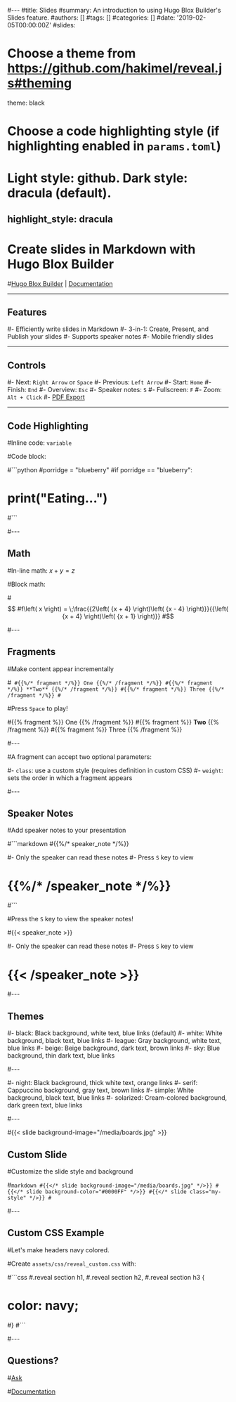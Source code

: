 #---
#title: Slides
#summary: An introduction to using Hugo Blox Builder's Slides feature.
#authors: []
#tags: []
#categories: []
#date: '2019-02-05T00:00:00Z'
#slides:
  # Choose a theme from https://github.com/hakimel/reveal.js#theming
  theme: black
  # Choose a code highlighting style (if highlighting enabled in `params.toml`)
  #   Light style: github. Dark style: dracula (default).
  highlight_style: dracula
---

# Create slides in Markdown with Hugo Blox Builder

#[Hugo Blox Builder](https://hugoblox.com/) | [Documentation](https://docs.hugoblox.com/content/slides/)

---

## Features

#- Efficiently write slides in Markdown
#- 3-in-1: Create, Present, and Publish your slides
#- Supports speaker notes
#- Mobile friendly slides

---

## Controls

#- Next: `Right Arrow` or `Space`
#- Previous: `Left Arrow`
#- Start: `Home`
#- Finish: `End`
#- Overview: `Esc`
#- Speaker notes: `S`
#- Fullscreen: `F`
#- Zoom: `Alt + Click`
#- [PDF Export](https://revealjs.com/pdf-export/)

---

## Code Highlighting

#Inline code: `variable`

#Code block:

#```python
#porridge = "blueberry"
#if porridge == "blueberry":
#    print("Eating...")
#```

#---

## Math

#In-line math: $x + y = z$

#Block math:

#$$
#f\left( x \right) = \;\frac{{2\left( {x + 4} \right)\left( {x - 4} \right)}}{{\left( {x + 4} \right)\left( {x + 1} \right)}}
#$$

#---

## Fragments

#Make content appear incrementally

#```
#{{%/* fragment */%}} One {{%/* /fragment */%}}
#{{%/* fragment */%}} **Two** {{%/* /fragment */%}}
#{{%/* fragment */%}} Three {{%/* /fragment */%}}
#```

#Press `Space` to play!

#{{% fragment %}} One {{% /fragment %}}
#{{% fragment %}} **Two** {{% /fragment %}}
#{{% fragment %}} Three {{% /fragment %}}

#---

#A fragment can accept two optional parameters:

#- `class`: use a custom style (requires definition in custom CSS)
#- `weight`: sets the order in which a fragment appears

#---

## Speaker Notes

#Add speaker notes to your presentation

#```markdown
#{{%/* speaker_note */%}}

#- Only the speaker can read these notes
#- Press `S` key to view
#  {{%/* /speaker_note */%}}
#```

#Press the `S` key to view the speaker notes!

#{{< speaker_note >}}

#- Only the speaker can read these notes
#- Press `S` key to view
#  {{< /speaker_note >}}

#---

## Themes

#- black: Black background, white text, blue links (default)
#- white: White background, black text, blue links
#- league: Gray background, white text, blue links
#- beige: Beige background, dark text, brown links
#- sky: Blue background, thin dark text, blue links

#---

#- night: Black background, thick white text, orange links
#- serif: Cappuccino background, gray text, brown links
#- simple: White background, black text, blue links
#- solarized: Cream-colored background, dark green text, blue links

#---

#{{< slide background-image="/media/boards.jpg" >}}

## Custom Slide

#Customize the slide style and background

#```markdown
#{{</* slide background-image="/media/boards.jpg" */>}}
#{{</* slide background-color="#0000FF" */>}}
#{{</* slide class="my-style" */>}}
#```

#---

## Custom CSS Example

#Let's make headers navy colored.

#Create `assets/css/reveal_custom.css` with:

#```css
#.reveal section h1,
#.reveal section h2,
#.reveal section h3 {
#  color: navy;
#}
#```

#---

## Questions?

#[Ask](https://discord.gg/z8wNYzb)

#[Documentation](https://docs.hugoblox.com/content/slides/)

